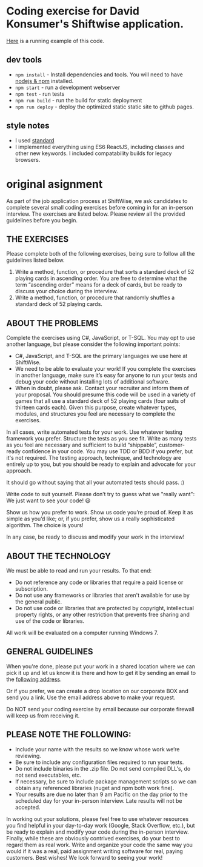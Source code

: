 # Coding exercise for David Konsumer's Shiftwise application.

[Here](http://konsumer.github.io/shiftwise-cards-react/) is a running example of this code.

## dev tools

*  `npm install` - Install dependencies and tools. You will need to have [nodejs & npm](https://nodejs.org/) installed.
* `npm start` - run a development webserver
* `npm test` - run tests
* `npm run build` - run the build for static deployment
* `npm run deploy` - deploy the optimized static static site to github pages.

## style notes

* I used [standard](https://github.com/feross/standard)
* I implemented everything using ES6 ReactJS, including classes and other new keywords. I included compatability builds for legacy browsers.

# original asignment

As part of the job application process at ShiftWise, we ask candidates to complete several small coding exercises before coming in for an in-person interview. The exercises are listed below. Please review all the provided guidelines before you begin.

## THE EXERCISES

Please complete both of the following exercises, being sure to follow all the guidelines listed below.

1. Write a method, function, or procedure that sorts a standard deck of 52 playing cards in ascending order. You are free to determine what the term “ascending order” means for a deck of cards, but be ready to discuss your choice during the interview.
2. Write a method, function, or procedure that randomly shuffles a standard deck of 52 playing cards.

## ABOUT THE PROBLEMS

Complete the exercises using C#, JavaScript, or T-SQL. You may opt to use another language, but please consider the following important points:

* C#, JavaScript, and T-SQL are the primary languages we use here at ShiftWise.
* We need to be able to evaluate your work! If you complete the exercises in another language, make sure it’s easy for anyone to run your tests and debug your code without installing lots of additional software.
* When in doubt, please ask. Contact your recruiter and inform them of your proposal. You should presume this code will be used in a variety of games that all use a standard deck of 52 playing cards (four suits of thirteen cards each). Given this purpose, create whatever types, modules, and structures you feel are necessary to complete the exercises.

In all cases, write automated tests for your work. Use whatever testing framework you prefer. Structure the tests as you see fit. Write as many tests as you feel are necessary and sufficient to build “shippable”, customer-ready  confidence in your code. You may use TDD or BDD if you prefer, but it's not required. The testing approach, technique, and technology are entirely up to you, but you should be ready to explain and advocate for your approach.

It should go without saying that all your automated tests should pass. :)

Write code to suit yourself. Please don’t try to guess what we "really want": We just want to see your code! 😃

Show us how you prefer to work. Show us code you’re proud of. Keep it as simple as you’d like; or, if you prefer, show us a really sophisticated algorithm. The choice is yours!

In any case, be ready to discuss and modify your work in the interview!

## ABOUT THE TECHNOLOGY

We must be able to read and run your results. To that end:

* Do not reference any code or libraries that require a paid license or subscription.
* Do not use any frameworks or libraries that aren't available for use by the general public.
* Do not use code or libraries that are protected by copyright, intellectual property rights, or any other restriction that prevents free sharing and use of the code or libraries.

All work will be evaluated on a computer running Windows 7.

## GENERAL GUIDELINES

When you're done, please put your work in a shared location where we can pick it up and let us know it is there and how to get it by sending an email to the [following address](mailto:code_samples@shiftwise.net).

Or if you prefer, we can create a drop location on our corporate BOX and send you a link. Use the email address above to make your request.

Do NOT send your coding exercise by email because our corporate firewall will keep us from receiving it.

## PLEASE NOTE THE FOLLOWING:

* Include your name with the results so we know whose work we’re reviewing.
* Be sure to include any configuration files required to run your tests.
* Do not include binaries in the .zip file. Do not send compiled DLL's, do not send executables, etc.
* If necessary, be sure to include package management scripts so we can obtain any referenced libraries (nuget and npm both work fine).
* Your results are due no later than 9 am Pacific on the day prior to the scheduled day for your in-person interview. Late results will not be accepted.

In working out your solutions, please feel free to use whatever resources you find helpful in your day-to-day work (Google, Stack Overflow, etc.), but be ready to explain and modify your code during the in-person interview. Finally, while these are obviously contrived exercises, do your best to regard them as real work. Write and organize your code the same way you would if it was a real, paid assignment writing software for real, paying customers. Best wishes! We look forward to seeing your work!

